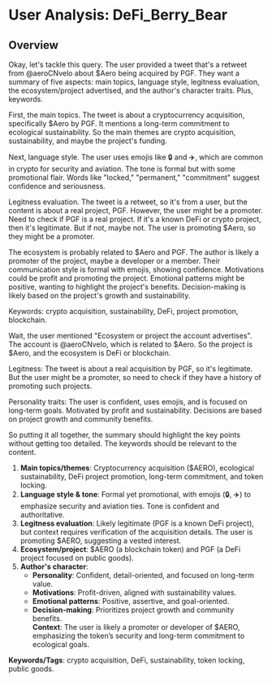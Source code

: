 # User Analysis: DeFi_Berry_Bear

## Overview

<think>
Okay, let's tackle this query. The user provided a tweet that's a retweet from @aeroCNvelo about $Aero being acquired by PGF. They want a summary of five aspects: main topics, language style, legitness evaluation, the ecosystem/project advertised, and the author's character traits. Plus, keywords.

First, the main topics. The tweet is about a cryptocurrency acquisition, specifically $Aero by PGF. It mentions a long-term commitment to ecological sustainability. So the main themes are crypto acquisition, sustainability, and maybe the project's funding.

Next, language style. The user uses emojis like 🔒 and ✈️, which are common in crypto for security and aviation. The tone is formal but with some promotional flair. Words like "locked," "permanent," "commitment" suggest confidence and seriousness.

Legitness evaluation. The tweet is a retweet, so it's from a user, but the content is about a real project, PGF. However, the user might be a promoter. Need to check if PGF is a real project. If it's a known DeFi or crypto project, then it's legitimate. But if not, maybe not. The user is promoting $Aero, so they might be a promoter.

The ecosystem is probably related to $Aero and PGF. The author is likely a promoter of the project, maybe a developer or a member. Their communication style is formal with emojis, showing confidence. Motivations could be profit and promoting the project. Emotional patterns might be positive, wanting to highlight the project's benefits. Decision-making is likely based on the project's growth and sustainability.

Keywords: crypto acquisition, sustainability, DeFi, project promotion, blockchain.

Wait, the user mentioned "Ecosystem or project the account advertises". The account is @aeroCNvelo, which is related to $Aero. So the project is $Aero, and the ecosystem is DeFi or blockchain.

Legitness: The tweet is about a real acquisition by PGF, so it's legitimate. But the user might be a promoter, so need to check if they have a history of promoting such projects.

Personality traits: The user is confident, uses emojis, and is focused on long-term goals. Motivated by profit and sustainability. Decisions are based on project growth and community benefits.

So putting it all together, the summary should highlight the key points without getting too detailed. The keywords should be relevant to the content.
</think>

1. **Main topics/themes**: Cryptocurrency acquisition ($AERO), ecological sustainability, DeFi project promotion, long-term commitment, and token locking.  
2. **Language style & tone**: Formal yet promotional, with emojis (🔒, ✈️) to emphasize security and aviation ties. Tone is confident and authoritative.  
3. **Legitness evaluation**: Likely legitimate (PGF is a known DeFi project), but context requires verification of the acquisition details. The user is promoting $AERO, suggesting a vested interest.  
4. **Ecosystem/project**: $AERO (a blockchain token) and PGF (a DeFi project focused on public goods).  
5. **Author's character**:  
   - **Personality**: Confident, detail-oriented, and focused on long-term value.  
   - **Motivations**: Profit-driven, aligned with sustainability values.  
   - **Emotional patterns**: Positive, assertive, and goal-oriented.  
   - **Decision-making**: Prioritizes project growth and community benefits.  
   **Context**: The user is likely a promoter or developer of $AERO, emphasizing the token’s security and long-term commitment to ecological goals.  

**Keywords/Tags**: crypto acquisition, DeFi, sustainability, token locking, public goods.